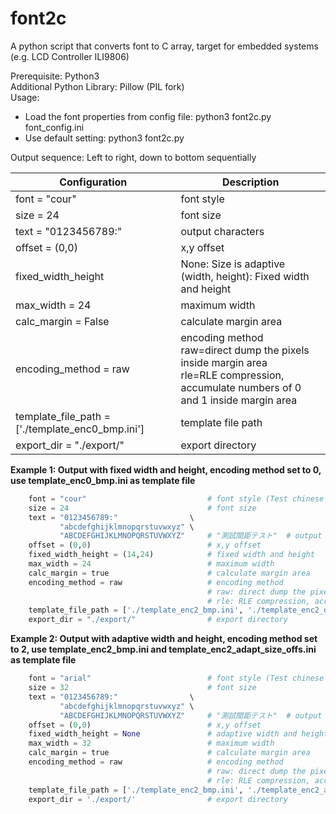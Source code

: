 # font2c
A python script that converts font to C array, target for embedded systems (e.g. LCD Controller ILI9806)

Prerequisite: Python3<br/>
Additional Python Library: Pillow (PIL fork)<br/>
Usage:<br/>
 - Load the font properties from config file: python3 font2c.py font_config.ini<br/>
 - Use default setting: python3 font2c.py

Output sequence: Left to right, down to bottom sequentially


| Configuration | Description |
| --- | --- |
| font = "cour" | font style |
| size = 24 | font size |
| text = "0123456789:" | output characters |
| offset = (0,0)                  | x,y offset |
| fixed_width_height              | None: Size is adaptive<br />(width, height): Fixed width and height | 
| max_width = 24                  | maximum width |
| calc_margin = False              | calculate margin area |
| encoding_method = raw | encoding method<br/>raw=direct dump the pixels inside margin area<br/>rle=RLE compression, accumulate numbers of 0 and 1 inside margin area<br/> |
| template_file_path = ['./template_enc0_bmp.ini'] | template file path |
| export_dir = "./export/"        | export directory |

**Example 1: Output with fixed width and height, encoding method set to 0, use template_enc0_bmp.ini as template file**
```python
    font = "cour"                           # font style (Test chinese font: kaiu)
    size = 24                               # font size
    text = "0123456789:"                \
           "abcdefghijklmnopqrstuvwxyz" \
           "ABCDEFGHIJKLMNOPQRSTUVWXYZ"     # "測試間距テスト"  # output which symbol
    offset = (0,0)                          # x,y offset
    fixed_width_height = (14,24)            # fixed width and height
    max_width = 24                          # maximum width
    calc_margin = true                      # calculate margin area
    encoding_method = raw                   # encoding method
                                            # raw: direct dump the pixels inside margin area
                                            # rle: RLE compression, accumulate numbers of 0 and 1 inside margin area
    template_file_path = ['./template_enc2_bmp.ini', './template_enc2_offs.ini'] # template file path
    export_dir = "./export/"                # export directory
```

**Example 2: Output with adaptive width and height, encoding method set to 2, use template_enc2_bmp.ini and template_enc2_adapt_size_offs.ini as template file**
```python
    font = "arial"                          # font style (Test chinese font: kaiu)
    size = 32                               # font size
    text = "0123456789:"                \
           "abcdefghijklmnopqrstuvwxyz" \
           "ABCDEFGHIJKLMNOPQRSTUVWXYZ"     # "測試間距テスト"  # output which symbol
    offset = (0,0)                          # x,y offset
    fixed_width_height = None               # adaptive width and height
    max_width = 32                          # maximum width
    calc_margin = true                      # calculate margin area
    encoding_method = raw                   # encoding method
                                            # raw: direct dump the pixels inside margin area
                                            # rle: RLE compression, accumulate numbers of 0 and 1 inside margin area
    template_file_path = ['./template_enc2_bmp.ini', './template_enc2_adapt_size_offs.ini']# template file path
    export_dir = './export/'                # export directory
```
